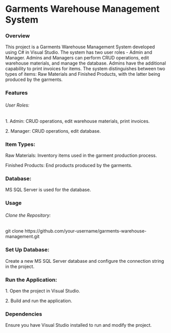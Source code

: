 <h1>Garments Warehouse Management System</h1>
<h3>Overview</h3>
<p>This project is a Garments Warehouse Management System developed using C# in Visual Studio. The system has two user roles - Admin and Manager. Admins and Managers can perform CRUD operations, edit warehouse materials, and manage the database. Admins have the additional capability to print invoices for items. The system distinguishes between two types of items: Raw Materials and Finished Products, with the latter being produced by the garments.</p>

<h3>Features</h3>
<h6>User Roles:</h6>
<p>1. Admin: CRUD operations, edit warehouse materials, print invoices.</p>
<p>2. Manager: CRUD operations, edit database.</p>

<h3>Item Types:</h3>
<p>Raw Materials: Inventory items used in the garment production process.</p>
<p>Finished Products: End products produced by the garments.</p>

<h3>Database:</h3>
<p>MS SQL Server is used for the database.</p>


<h3>Usage</h3>
<h6>Clone the Repository:</h6>
<p>git clone https://github.com/your-username/garments-warehouse-management.git</p>

<h3>Set Up Database:</h3>
<p>Create a new MS SQL Server database and configure the connection string in the project.</p>

<h3>Run the Application:</h3>
<p>1. Open the project in Visual Studio.</p>
<p>2. Build and run the application.</p>


<h3>Dependencies</h3>
<p>Ensure you have Visual Studio installed to run and modify the project.</p>
